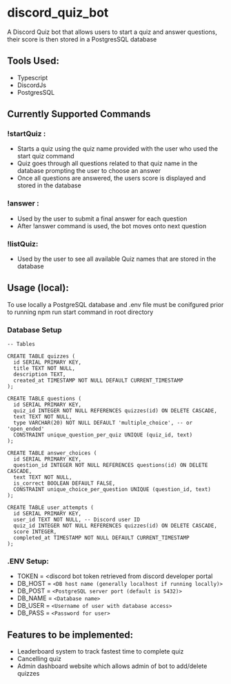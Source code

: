 # discord_quiz_bot

A Discord Quiz bot that allows users to start a quiz and answer questions, their score is then stored in a PostgresSQL database 

## Tools Used:
- Typescript
- DiscordJs
- PostgresSQL

## Currently Supported Commands

### !startQuiz <quizname>:
  - Starts a quiz using the quiz name provided with the user who used the start quiz command
  - Quiz goes through all questions related to that quiz name in the database prompting the user to choose an answer
  - Once all questions are answered, the users score is displayed and stored in the database

### !answer <answer>:
  - Used by the user to submit a final answer for each question
  - After !answer command is used, the bot moves onto next question

### !listQuiz:
  - Used by the user to see all available Quiz names that are stored in the database 


## Usage (local):

To use locally a PostgreSQL database and .env file must be conifgured prior to running npm run start command in root directory
 
### Database Setup

```
-- Tables

CREATE TABLE quizzes (
  id SERIAL PRIMARY KEY,
  title TEXT NOT NULL,
  description TEXT,
  created_at TIMESTAMP NOT NULL DEFAULT CURRENT_TIMESTAMP
);

CREATE TABLE questions (
  id SERIAL PRIMARY KEY,
  quiz_id INTEGER NOT NULL REFERENCES quizzes(id) ON DELETE CASCADE,
  text TEXT NOT NULL,
  type VARCHAR(20) NOT NULL DEFAULT 'multiple_choice', -- or 'open_ended'
  CONSTRAINT unique_question_per_quiz UNIQUE (quiz_id, text)
);

CREATE TABLE answer_choices (
  id SERIAL PRIMARY KEY,
  question_id INTEGER NOT NULL REFERENCES questions(id) ON DELETE CASCADE,
  text TEXT NOT NULL,
  is_correct BOOLEAN DEFAULT FALSE,
  CONSTRAINT unique_choice_per_question UNIQUE (question_id, text)
);

CREATE TABLE user_attempts (
  id SERIAL PRIMARY KEY,
  user_id TEXT NOT NULL, -- Discord user ID
  quiz_id INTEGER NOT NULL REFERENCES quizzes(id) ON DELETE CASCADE,
  score INTEGER,
  completed_at TIMESTAMP NOT NULL DEFAULT CURRENT_TIMESTAMP
);
```

### .ENV Setup:

- TOKEN = <discord bot token retrieved from discord developer portal
- DB_HOST = `<DB host name (generally localhost if running locally)>`
- DB_POST = `<PostgreSQL server port (default is 5432)>`
- DB_NAME = `<Database name>`
- DB_USER = `<Username of user with database access>`
- DB_PASS = `<Password for user>`

## Features to be implemented:

- Leaderboard system to track fastest time to complete quiz
- Cancelling quiz
- Admin dashboard website which allows admin of bot to add/delete quizzes
